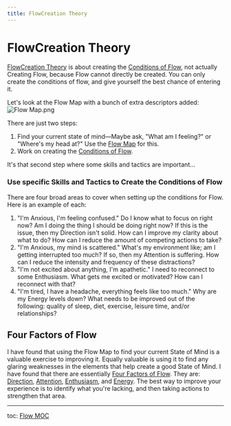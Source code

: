 ```yaml
---
title: FlowCreation Theory
---
```

# FlowCreation Theory
[FlowCreation Theory](out/flowcreation-theory.md) is about creating the [Conditions of Flow](out/conditions-of-flow.md), not actually Creating Flow, because Flow cannot directly be created. You can only create the conditions of flow, and give yourself the best chance of entering it.

Let's look at the Flow Map with a bunch of extra descriptors added:
![Flow Map.png](None)

There are just two steps:
1. Find your current state of mind—Maybe ask, "What am I feeling?" or "Where's my head at?" Use the [Flow Map](out/flow-map.md) for this.
2. Work on creating the [Conditions of Flow](out/conditions-of-flow.md).

It's that second step where some skills and tactics are important...

### Use specific Skills and Tactics to Create the Conditions of Flow
There are four broad areas to cover when setting up the conditions for Flow. Here is an example of each:

1. "I'm Anxious, I'm feeling confused." Do I know what to focus on right now? Am I doing the thing I should be doing right now? If this is the issue, then my Direction isn't solid. How can I improve my clarity about what to do? How can I reduce the amount of competing actions to take?
2. "I'm Anxious, my mind is scattered." What's my environment like; am I getting interrupted too much? If so, then my Attention is suffering. How can I reduce the intensity and frequency of these distractions?
3. "I'm not excited about anything, I'm apathetic." I need to reconnect to some Enthusiasm. What gets me excited or motivated? How can I reconnect with that?
4. "I'm tired, I have a headache, everything feels like too much." Why are my Energy levels down? What needs to be improved out of the following: quality of sleep, diet, exercise, leisure time, and/or relationships?

## Four Factors of Flow

I have found that using the Flow Map to find your current State of Mind is a valuable exercise to improving it. Equally valuable is using it to find any glaring weaknesses in the elements that help create a good State of Mind. I have found that there are essentially [Four Factors of Flow](out/four-factors-of-flow.md). They are: [Direction](out/direction.md), [Attention](out/attention.md), [Enthusiasm](out/enthusiasm.md), and [Energy](out/energy.md). The best way to improve your experience is to identify what you're lacking, and then taking actions to strengthen that area.

---
toc: [Flow MOC](out/flow-moc.md)
